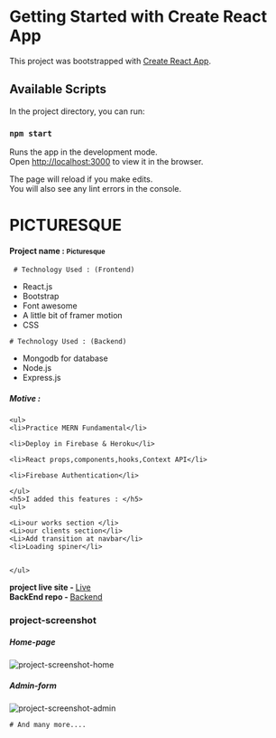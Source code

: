 # Getting Started with Create React App

This project was bootstrapped with [Create React App](https://github.com/facebook/create-react-app).

## Available Scripts

In the project directory, you can run:

### `npm start`

Runs the app in the development mode.\
Open [http://localhost:3000](http://localhost:3000) to view it in the browser.

The page will reload if you make edits.\
You will also see any lint errors in the console.

# PICTURESQUE

<h4>Project name :  <small>Picturesque</small></h4>


```
 # Technology Used : (Frontend) 
```
<ul>
<li>React.js</li>


<li>Bootstrap</li>

<li>Font awesome</li>

<li>A little bit of framer motion</li>

<li>CSS</li>

</ul>

```
# Technology Used : (Backend) 
```
<ul>
<li>Mongodb for database</li>


<li>Node.js</li>

<li>Express.js</li>


</ul>

<h5>Motive : </h5>

```
<ul>
<li>Practice MERN Fundamental</li>

<li>Deploy in Firebase & Heroku</li>

<li>React props,components,hooks,Context API</li>

<li>Firebase Authentication</li>

</ul>
<h5>I added this features : </h5>
<ul>

<Li>our works section </li>
<Li>our clients section</li>
<Li>Add transition at navbar</li>
<li>Loading spiner</li>


</ul>
```
<!-- Client Side repo : https://github.com/Porgramming-Hero-web-course/complete-website-client-sojol4242
Server Side repo : https://github.com/Porgramming-Hero-web-course/complete-website-server-sojol4242
live site : https://photography-2021.web.app/ -->

<strong>project live site - </strong> <a href="https://photography-2021.web.app/">Live</a> <br/>
<strong>BackEnd repo - </strong> <a href="https://github.com/Porgramming-Hero-web-course/complete-website-server-sojol4242">Backend</a>

<h3>project-screenshot</h3>
<!-- 
https://i.ibb.co/vqVSJL1/Screenshot-178.png
 -->
<h5>Home-page</h5>
<img src="https://i.ibb.co/FVTkLcp/Fire-Shot-Pro-Webpage-Screenshot-006-Picturesque-Your-Photographic-Partner-picturesque.png" alt="project-screenshot-home" title="home-page"/>
<h5>Admin-form </h5>
<img src="https://i.ibb.co/JsJRC18/Fire-Shot-Pro-Webpage-Screenshot-010-Picturesque-Your-Photographic-Partner-picturesque.png" alt="project-screenshot-admin" title="admin-form"/>

```
# And many more.... 
```
